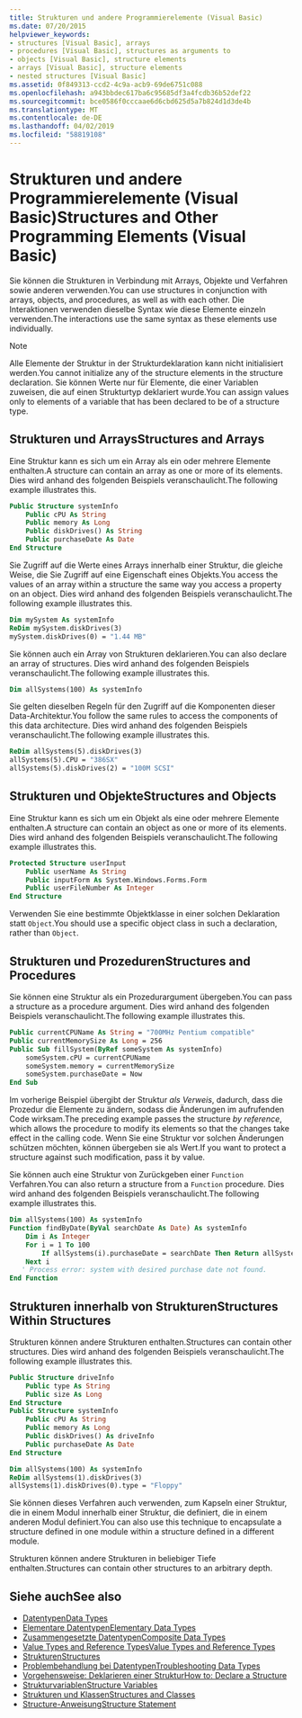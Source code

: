 ```yaml
---
title: Strukturen und andere Programmierelemente (Visual Basic)
ms.date: 07/20/2015
helpviewer_keywords:
- structures [Visual Basic], arrays
- procedures [Visual Basic], structures as arguments to
- objects [Visual Basic], structure elements
- arrays [Visual Basic], structure elements
- nested structures [Visual Basic]
ms.assetid: 0f849313-ccd2-4c9a-acb9-69de6751c088
ms.openlocfilehash: a943bbdec617ba6c95685df3a4fcdb36b52def22
ms.sourcegitcommit: bce0586f0cccaae6d6cbd625d5a7b824d1d3de4b
ms.translationtype: MT
ms.contentlocale: de-DE
ms.lasthandoff: 04/02/2019
ms.locfileid: "58819108"
---
```

# <a name="structures-and-other-programming-elements-visual-basic"></a><span data-ttu-id="10ae5-102">Strukturen und andere Programmierelemente (Visual Basic)</span><span class="sxs-lookup"><span data-stu-id="10ae5-102">Structures and Other Programming Elements (Visual Basic)</span></span>
<span data-ttu-id="10ae5-103">Sie können die Strukturen in Verbindung mit Arrays, Objekte und Verfahren sowie anderen verwenden.</span><span class="sxs-lookup"><span data-stu-id="10ae5-103">You can use structures in conjunction with arrays, objects, and procedures, as well as with each other.</span></span> <span data-ttu-id="10ae5-104">Die Interaktionen verwenden dieselbe Syntax wie diese Elemente einzeln verwenden.</span><span class="sxs-lookup"><span data-stu-id="10ae5-104">The interactions use the same syntax as these elements use individually.</span></span>  
  
> [!NOTE]
>  <span data-ttu-id="10ae5-105">Alle Elemente der Struktur in der Strukturdeklaration kann nicht initialisiert werden.</span><span class="sxs-lookup"><span data-stu-id="10ae5-105">You cannot initialize any of the structure elements in the structure declaration.</span></span> <span data-ttu-id="10ae5-106">Sie können Werte nur für Elemente, die einer Variablen zuweisen, die auf einen Strukturtyp deklariert wurde.</span><span class="sxs-lookup"><span data-stu-id="10ae5-106">You can assign values only to elements of a variable that has been declared to be of a structure type.</span></span>  
  
## <a name="structures-and-arrays"></a><span data-ttu-id="10ae5-107">Strukturen und Arrays</span><span class="sxs-lookup"><span data-stu-id="10ae5-107">Structures and Arrays</span></span>  
 <span data-ttu-id="10ae5-108">Eine Struktur kann es sich um ein Array als ein oder mehrere Elemente enthalten.</span><span class="sxs-lookup"><span data-stu-id="10ae5-108">A structure can contain an array as one or more of its elements.</span></span> <span data-ttu-id="10ae5-109">Dies wird anhand des folgenden Beispiels veranschaulicht.</span><span class="sxs-lookup"><span data-stu-id="10ae5-109">The following example illustrates this.</span></span>  
  
```vb  
Public Structure systemInfo  
    Public cPU As String  
    Public memory As Long  
    Public diskDrives() As String  
    Public purchaseDate As Date  
End Structure   
```  
  
 <span data-ttu-id="10ae5-110">Sie Zugriff auf die Werte eines Arrays innerhalb einer Struktur, die gleiche Weise, die Sie Zugriff auf eine Eigenschaft eines Objekts.</span><span class="sxs-lookup"><span data-stu-id="10ae5-110">You access the values of an array within a structure the same way you access a property on an object.</span></span> <span data-ttu-id="10ae5-111">Dies wird anhand des folgenden Beispiels veranschaulicht.</span><span class="sxs-lookup"><span data-stu-id="10ae5-111">The following example illustrates this.</span></span>  
  
```vb  
Dim mySystem As systemInfo  
ReDim mySystem.diskDrives(3)  
mySystem.diskDrives(0) = "1.44 MB"  
```  
  
 <span data-ttu-id="10ae5-112">Sie können auch ein Array von Strukturen deklarieren.</span><span class="sxs-lookup"><span data-stu-id="10ae5-112">You can also declare an array of structures.</span></span> <span data-ttu-id="10ae5-113">Dies wird anhand des folgenden Beispiels veranschaulicht.</span><span class="sxs-lookup"><span data-stu-id="10ae5-113">The following example illustrates this.</span></span>  
  
```vb  
Dim allSystems(100) As systemInfo  
```  
  
 <span data-ttu-id="10ae5-114">Sie gelten dieselben Regeln für den Zugriff auf die Komponenten dieser Data-Architektur.</span><span class="sxs-lookup"><span data-stu-id="10ae5-114">You follow the same rules to access the components of this data architecture.</span></span> <span data-ttu-id="10ae5-115">Dies wird anhand des folgenden Beispiels veranschaulicht.</span><span class="sxs-lookup"><span data-stu-id="10ae5-115">The following example illustrates this.</span></span>  
  
```vb  
ReDim allSystems(5).diskDrives(3)  
allSystems(5).CPU = "386SX"  
allSystems(5).diskDrives(2) = "100M SCSI"  
```  
  
## <a name="structures-and-objects"></a><span data-ttu-id="10ae5-116">Strukturen und Objekte</span><span class="sxs-lookup"><span data-stu-id="10ae5-116">Structures and Objects</span></span>  
 <span data-ttu-id="10ae5-117">Eine Struktur kann es sich um ein Objekt als eine oder mehrere Elemente enthalten.</span><span class="sxs-lookup"><span data-stu-id="10ae5-117">A structure can contain an object as one or more of its elements.</span></span> <span data-ttu-id="10ae5-118">Dies wird anhand des folgenden Beispiels veranschaulicht.</span><span class="sxs-lookup"><span data-stu-id="10ae5-118">The following example illustrates this.</span></span>  
  
```vb  
Protected Structure userInput  
    Public userName As String  
    Public inputForm As System.Windows.Forms.Form  
    Public userFileNumber As Integer  
End Structure  
```  
  
 <span data-ttu-id="10ae5-119">Verwenden Sie eine bestimmte Objektklasse in einer solchen Deklaration statt `Object`.</span><span class="sxs-lookup"><span data-stu-id="10ae5-119">You should use a specific object class in such a declaration, rather than `Object`.</span></span>  
  
## <a name="structures-and-procedures"></a><span data-ttu-id="10ae5-120">Strukturen und Prozeduren</span><span class="sxs-lookup"><span data-stu-id="10ae5-120">Structures and Procedures</span></span>  
 <span data-ttu-id="10ae5-121">Sie können eine Struktur als ein Prozedurargument übergeben.</span><span class="sxs-lookup"><span data-stu-id="10ae5-121">You can pass a structure as a procedure argument.</span></span> <span data-ttu-id="10ae5-122">Dies wird anhand des folgenden Beispiels veranschaulicht.</span><span class="sxs-lookup"><span data-stu-id="10ae5-122">The following example illustrates this.</span></span>  
  
```vb  
Public currentCPUName As String = "700MHz Pentium compatible"  
Public currentMemorySize As Long = 256  
Public Sub fillSystem(ByRef someSystem As systemInfo)  
    someSystem.cPU = currentCPUName  
    someSystem.memory = currentMemorySize  
    someSystem.purchaseDate = Now  
End Sub  
```  
  
 <span data-ttu-id="10ae5-123">Im vorherige Beispiel übergibt der Struktur *als Verweis*, dadurch, dass die Prozedur die Elemente zu ändern, sodass die Änderungen im aufrufenden Code wirksam.</span><span class="sxs-lookup"><span data-stu-id="10ae5-123">The preceding example passes the structure *by reference*, which allows the procedure to modify its elements so that the changes take effect in the calling code.</span></span> <span data-ttu-id="10ae5-124">Wenn Sie eine Struktur vor solchen Änderungen schützen möchten, können übergeben sie als Wert.</span><span class="sxs-lookup"><span data-stu-id="10ae5-124">If you want to protect a structure against such modification, pass it by value.</span></span>  
  
 <span data-ttu-id="10ae5-125">Sie können auch eine Struktur von Zurückgeben einer `Function` Verfahren.</span><span class="sxs-lookup"><span data-stu-id="10ae5-125">You can also return a structure from a `Function` procedure.</span></span> <span data-ttu-id="10ae5-126">Dies wird anhand des folgenden Beispiels veranschaulicht.</span><span class="sxs-lookup"><span data-stu-id="10ae5-126">The following example illustrates this.</span></span>  
  
```vb  
Dim allSystems(100) As systemInfo  
Function findByDate(ByVal searchDate As Date) As systemInfo  
    Dim i As Integer  
    For i = 1 To 100  
        If allSystems(i).purchaseDate = searchDate Then Return allSystems(i)  
    Next i  
   ' Process error: system with desired purchase date not found.  
End Function  
```  
  
## <a name="structures-within-structures"></a><span data-ttu-id="10ae5-127">Strukturen innerhalb von Strukturen</span><span class="sxs-lookup"><span data-stu-id="10ae5-127">Structures Within Structures</span></span>  
 <span data-ttu-id="10ae5-128">Strukturen können andere Strukturen enthalten.</span><span class="sxs-lookup"><span data-stu-id="10ae5-128">Structures can contain other structures.</span></span> <span data-ttu-id="10ae5-129">Dies wird anhand des folgenden Beispiels veranschaulicht.</span><span class="sxs-lookup"><span data-stu-id="10ae5-129">The following example illustrates this.</span></span>  
  
```vb  
Public Structure driveInfo  
    Public type As String  
    Public size As Long  
End Structure  
Public Structure systemInfo  
    Public cPU As String  
    Public memory As Long  
    Public diskDrives() As driveInfo  
    Public purchaseDate As Date  
End Structure  
```  
  
```vb  
Dim allSystems(100) As systemInfo  
ReDim allSystems(1).diskDrives(3)  
allSystems(1).diskDrives(0).type = "Floppy"  
```  
  
 <span data-ttu-id="10ae5-130">Sie können dieses Verfahren auch verwenden, zum Kapseln einer Struktur, die in einem Modul innerhalb einer Struktur, die definiert, die in einem anderen Modul definiert.</span><span class="sxs-lookup"><span data-stu-id="10ae5-130">You can also use this technique to encapsulate a structure defined in one module within a structure defined in a different module.</span></span>  
  
 <span data-ttu-id="10ae5-131">Strukturen können andere Strukturen in beliebiger Tiefe enthalten.</span><span class="sxs-lookup"><span data-stu-id="10ae5-131">Structures can contain other structures to an arbitrary depth.</span></span>  
  
## <a name="see-also"></a><span data-ttu-id="10ae5-132">Siehe auch</span><span class="sxs-lookup"><span data-stu-id="10ae5-132">See also</span></span>

- [<span data-ttu-id="10ae5-133">Datentypen</span><span class="sxs-lookup"><span data-stu-id="10ae5-133">Data Types</span></span>](../../../../visual-basic/programming-guide/language-features/data-types/index.md)
- [<span data-ttu-id="10ae5-134">Elementare Datentypen</span><span class="sxs-lookup"><span data-stu-id="10ae5-134">Elementary Data Types</span></span>](../../../../visual-basic/programming-guide/language-features/data-types/elementary-data-types.md)
- [<span data-ttu-id="10ae5-135">Zusammengesetzte Datentypen</span><span class="sxs-lookup"><span data-stu-id="10ae5-135">Composite Data Types</span></span>](../../../../visual-basic/programming-guide/language-features/data-types/composite-data-types.md)
- [<span data-ttu-id="10ae5-136">Value Types and Reference Types</span><span class="sxs-lookup"><span data-stu-id="10ae5-136">Value Types and Reference Types</span></span>](../../../../visual-basic/programming-guide/language-features/data-types/value-types-and-reference-types.md)
- [<span data-ttu-id="10ae5-137">Strukturen</span><span class="sxs-lookup"><span data-stu-id="10ae5-137">Structures</span></span>](../../../../visual-basic/programming-guide/language-features/data-types/structures.md)
- [<span data-ttu-id="10ae5-138">Problembehandlung bei Datentypen</span><span class="sxs-lookup"><span data-stu-id="10ae5-138">Troubleshooting Data Types</span></span>](../../../../visual-basic/programming-guide/language-features/data-types/troubleshooting-data-types.md)
- [<span data-ttu-id="10ae5-139">Vorgehensweise: Deklarieren einer Struktur</span><span class="sxs-lookup"><span data-stu-id="10ae5-139">How to: Declare a Structure</span></span>](../../../../visual-basic/programming-guide/language-features/data-types/how-to-declare-a-structure.md)
- [<span data-ttu-id="10ae5-140">Strukturvariablen</span><span class="sxs-lookup"><span data-stu-id="10ae5-140">Structure Variables</span></span>](../../../../visual-basic/programming-guide/language-features/data-types/structure-variables.md)
- [<span data-ttu-id="10ae5-141">Strukturen und Klassen</span><span class="sxs-lookup"><span data-stu-id="10ae5-141">Structures and Classes</span></span>](../../../../visual-basic/programming-guide/language-features/data-types/structures-and-classes.md)
- [<span data-ttu-id="10ae5-142">Structure-Anweisung</span><span class="sxs-lookup"><span data-stu-id="10ae5-142">Structure Statement</span></span>](../../../../visual-basic/language-reference/statements/structure-statement.md)
